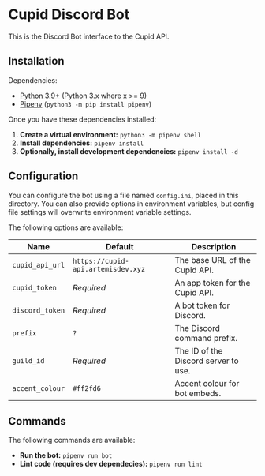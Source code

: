 # Cupid Discord Bot

This is the Discord Bot interface to the Cupid API.

## Installation

Dependencies:

- [Python 3.9+](https://www.python.org/downloads/) (Python 3.x where x >= 9)
- [Pipenv](https://pypi.org/project/pipenv/) (`python3 -m pip install pipenv`)

Once you have these dependencies installed:

1. **Create a virtual environment:** `python3 -m pipenv shell`
2. **Install dependencies:** `pipenv install`
3. **Optionally, install development dependencies:** `pipenv install -d`

## Configuration

You can configure the bot using a file named `config.ini`, placed in this
directory. You can also provide options in environment variables, but config
file settings will overwrite environment variable settings.

The following options are available:

| Name            | Default                            | Description                          |
|-----------------|------------------------------------|--------------------------------------|
| `cupid_api_url` | `https://cupid-api.artemisdev.xyz` | The base URL of the Cupid API.       |
| `cupid_token`   | *Required*                         | An app token for the Cupid API.      |
| `discord_token` | *Required*                         | A bot token for Discord.             |
| `prefix`        | `?`                                | The Discord command prefix.          |
| `guild_id`      | *Required*                         | The ID of the Discord server to use. |
| `accent_colour` | `#ff2fd6`                          | Accent colour for bot embeds.        |

## Commands

The following commands are available:

- **Run the bot:** `pipenv run bot`
- **Lint code (requires dev dependecies):** `pipenv run lint`
